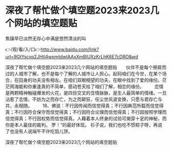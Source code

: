 # 深夜了帮忙做个填空题2023来2023几个网站的填空题贴
焦躁早已淡然无存心中满是悠然清淡的叫

👉/观/看/入/口👉http://www.baidu.com/link?url=9GtYscxq2JHtl4wpmtdwIAAxXmBlUXzKrLhK6E7cDRO&wd

深夜了帮忙做个填空题2023来2023几个网站的填空题贴　　伙伴不是每个擦肩而过的人城市了解，也不是每个了解的人城市让人担心。起码咱们在今世，在某个场合，在回身的功夫没有相左。在咱们双眼相望的功夫，在眼中找到了爱的缘份。茫茫网海能和你重逢真的不简单，感动苍天给了咱们了解，相恋的缘份。
　　恋情是两颗精神触碰爆发的火花，是四目交叉的含情脉脉，是生人最简单的情绪。一旦沾惹了恋情，不妨为之而存亡，为之而颠狂，任尘世风波变换，只愿与君存亡与共，永相随。
　　18、佛说：不行因传闻而信觉得真；不行因典范所载而信觉得真；不行因符合保守而信觉得真；不行因符合论理而信觉得真；不行因按照学理而信觉得真；不行因权势而信觉得真。人藉着本人终身的试验可揭穿十足的神秘，而你是本人最佳的裁判。
罗！”的最好体现。
衫子说，我们也吃不惯粽子呀，再说了也没有人说端午不许吃馅儿饼。

深夜了帮忙做个填空题2023来2023几个网站的填空题贴
